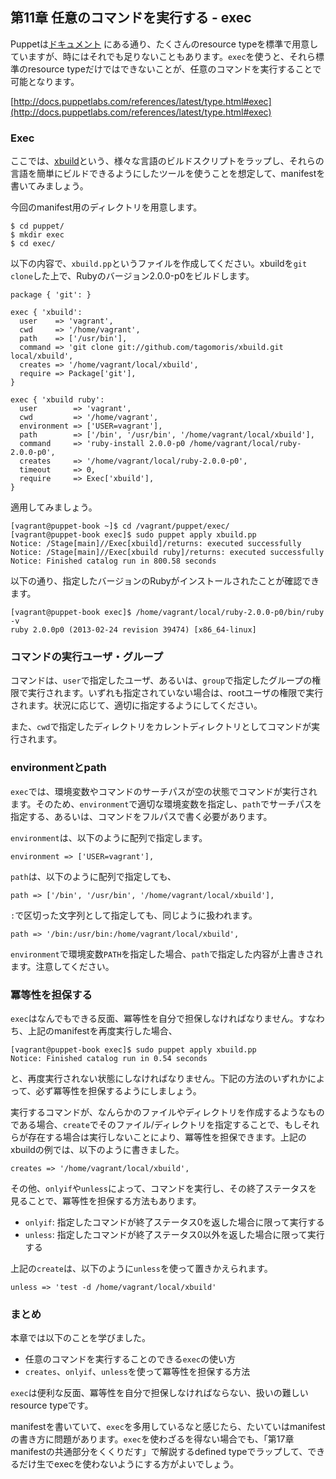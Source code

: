 ## 第11章 任意のコマンドを実行する - exec

Puppetは[ドキュメント](http://docs.puppetlabs.com/references/latest/type.html)
にある通り、たくさんのresource typeを標準で用意していますが、時にはそれでも足りないこともあります。`exec`を使うと、それら標準のresource typeだけではできないことが、任意のコマンドを実行することで可能となります。

[http://docs.puppetlabs.com/references/latest/type.html#exec](http://docs.puppetlabs.com/references/latest/type.html#exec)

### Exec

ここでは、[xbuild](https://github.com/tagomoris/xbuild)という、様々な言語のビルドスクリプトをラップし、それらの言語を簡単にビルドできるようにしたツールを使うことを想定して、manifestを書いてみましょう。

今回のmanifest用のディレクトリを用意します。

```
$ cd puppet/
$ mkdir exec
$ cd exec/
```

以下の内容で、`xbuild.pp`というファイルを作成してください。xbuildを`git clone`した上で、Rubyのバージョン2.0.0-p0をビルドします。

```
package { 'git': }

exec { 'xbuild':
  user    => 'vagrant',
  cwd     => '/home/vagrant',
  path    => ['/usr/bin'],
  command => 'git clone git://github.com/tagomoris/xbuild.git local/xbuild',
  creates => '/home/vagrant/local/xbuild',
  require => Package['git'],
}

exec { 'xbuild ruby':
  user        => 'vagrant',
  cwd         => '/home/vagrant',
  environment => ['USER=vagrant'],
  path        => ['/bin', '/usr/bin', '/home/vagrant/local/xbuild'],
  command     => 'ruby-install 2.0.0-p0 /home/vagrant/local/ruby-2.0.0-p0',
  creates     => '/home/vagrant/local/ruby-2.0.0-p0',
  timeout     => 0,
  require     => Exec['xbuild'],
}
```

適用してみましょう。

```
[vagrant@puppet-book ~]$ cd /vagrant/puppet/exec/
[vagrant@puppet-book exec]$ sudo puppet apply xbuild.pp
Notice: /Stage[main]//Exec[xbuild]/returns: executed successfully
Notice: /Stage[main]//Exec[xbuild ruby]/returns: executed successfully
Notice: Finished catalog run in 800.58 seconds
```

以下の通り、指定したバージョンのRubyがインストールされたことが確認できます。

```
[vagrant@puppet-book exec]$ /home/vagrant/local/ruby-2.0.0-p0/bin/ruby -v
ruby 2.0.0p0 (2013-02-24 revision 39474) [x86_64-linux]
```

### コマンドの実行ユーザ・グループ

コマンドは、`user`で指定したユーザ、あるいは、`group`で指定したグループの権限で実行されます。いずれも指定されていない場合は、rootユーザの権限で実行されます。状況に応じて、適切に指定するようにしてください。

また、`cwd`で指定したディレクトリをカレントディレクトリとしてコマンドが実行されます。

### environmentとpath

`exec`では、環境変数やコマンドのサーチパスが空の状態でコマンドが実行されます。そのため、`environment`で適切な環境変数を指定し、`path`でサーチパスを指定する、あるいは、コマンドをフルパスで書く必要があります。

`environment`は、以下のように配列で指定します。

```
environment => ['USER=vagrant'],
```

`path`は、以下のように配列で指定しても、

```
path => ['/bin', '/usr/bin', '/home/vagrant/local/xbuild'],
```

`:`で区切った文字列として指定しても、同じように扱われます。

```
path => '/bin:/usr/bin:/home/vagrant/local/xbuild',
```

`environment`で環境変数`PATH`を指定した場合、`path`で指定した内容が上書きされます。注意してください。

### 冪等性を担保する

`exec`はなんでもできる反面、冪等性を自分で担保しなければなりません。すなわち、上記のmanifestを再度実行した場合、

```
[vagrant@puppet-book exec]$ sudo puppet apply xbuild.pp
Notice: Finished catalog run in 0.54 seconds
```

と、再度実行されない状態にしなければなりません。下記の方法のいずれかによって、必ず冪等性を担保するようにしましょう。

実行するコマンドが、なんらかのファイルやディレクトリを作成するようなものである場合、`create`でそのファイル/ディレクトリを指定することで、もしそれらが存在する場合は実行しないことにより、冪等性を担保できます。上記のxbuildの例では、以下のように書きました。

```
creates => '/home/vagrant/local/xbuild',
```

その他、`onlyif`や`unless`によって、コマンドを実行し、その終了ステータスを見ることで、冪等性を担保する方法もあります。

  * `onlyif`: 指定したコマンドが終了ステータス0を返した場合に限って実行する
  * `unless`: 指定したコマンドが終了ステータス0以外を返した場合に限って実行する

上記の`create`は、以下のように`unless`を使って置きかえられます。

```
unless => 'test -d /home/vagrant/local/xbuild'
```

### まとめ

本章では以下のことを学びました。

  * 任意のコマンドを実行することのできる`exec`の使い方
  * `creates`、`onlyif`、`unless`を使って冪等性を担保する方法

`exec`は便利な反面、冪等性を自分で担保しなければならない、扱いの難しいresource typeです。

manifestを書いていて、`exec`を多用しているなと感じたら、たいていはmanifestの書き方に問題があります。`exec`を使わざるを得ない場合でも、「第17章 manifestの共通部分をくくりだす」で解説するdefined typeでラップして、できるだけ生でexecを使わないようにする方がよいでしょう。
